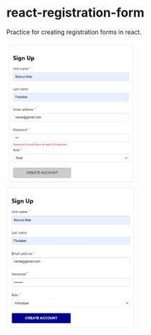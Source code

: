 # react-registration-form
Practice for creating registration forms in react.

<img width="300px" src="./src/assets/images/screenshot.jpg" />
<img width="300px" src="./src/assets/images/screenshot2.jpg" />